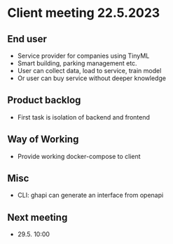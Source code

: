 # Client meeting 22.5.2023

## End user
- Service provider for companies using TinyML
- Smart building, parking management etc.
- User can collect data, load to service, train model
- Or user can buy service without deeper knowledge

## Product backlog
- First task is isolation of backend and frontend

## Way of Working
- Provide working docker-compose to client

## Misc
- CLI: ghapi can generate an interface from openapi

## Next meeting
- 29.5. 10:00
